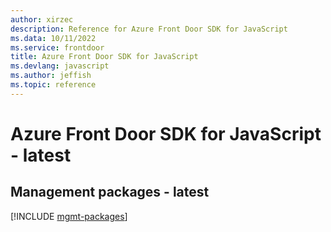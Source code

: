 ```yaml
---
author: xirzec
description: Reference for Azure Front Door SDK for JavaScript
ms.data: 10/11/2022
ms.service: frontdoor
title: Azure Front Door SDK for JavaScript
ms.devlang: javascript
ms.author: jeffish
ms.topic: reference
---
```

# Azure Front Door SDK for JavaScript - latest

## Management packages - latest
[!INCLUDE [mgmt-packages](front-door-mgmt-index.md)]